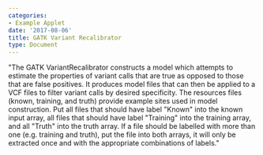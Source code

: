 ```yaml
---
categories:
- Example Applet
date: '2017-08-06'
title: GATK Variant Recalibrator
type: Document
---
```

"The GATK VariantRecalibrator constructs a model which attempts to estimate the properties of variant calls that are true as opposed to those that are false positives. It produces model files that can then be applied to a VCF files to filter variant calls by desired specificity. The resources files  (known, training, and truth) provide example sites used in model construction. Put all files that should have label "Known" into the known input array, all files that should have label "Training" into the training array, and all "Truth" into the truth array. If a file should be labelled with more than one (e.g. training and truth), put the file into both arrays, it will only be extracted once and with the appropriate combinations of labels."
